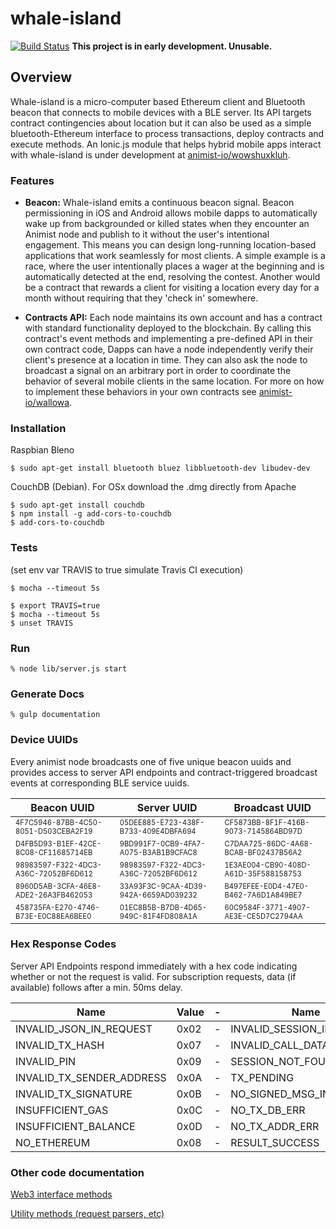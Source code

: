 # whale-island
[![Build Status](https://travis-ci.org/animist-io/whale-island.svg?branch=master)](https://travis-ci.org/animist-io/whale-island) **This project is in early development. Unusable.**

## Overview
Whale-island is a micro-computer based Ethereum client and Bluetooth beacon that connects to mobile devices with a BLE server. Its API targets contract contingencies about location but it can also be used as a simple bluetooth-Ethereum interface to process transactions, deploy contracts and execute methods. An Ionic.js module that helps hybrid mobile apps interact with whale-island is under development at [animist-io/wowshuxkluh](https://github.com/animist-io/wowshuxkluh).

### Features

+ **Beacon:** Whale-island emits a continuous beacon signal. Beacon permissioning in iOS and Android allows mobile dapps to automatically wake up from backgrounded or killed states when they encounter an Animist node and publish to it without the user's intentional engagement. This means you can design long-running location-based applications that work seamlessly for most clients. A simple example is a race, where the user intentionally places a wager at the beginning and is automatically detected at the end, resolving the contest. Another would be a contract that rewards a client for visiting a location every day for a month without requiring that they 'check in' somewhere. 

+ **Contracts API:** Each node maintains its own account and has a contract with standard functionality deployed to the blockchain. By calling this contract's event methods and implementing a pre-defined API in their own contract code, Dapps can have a node independently verify their client's presence at a location in time. They can also ask the node to broadcast a signal on an arbitrary port in order to coordinate the behavior of several mobile clients in the same location. For more on how to implement these behaviors in your own contracts see [animist-io/wallowa](https://github.com/animist-io/wallowa).

### Installation

Raspbian Bleno
``` 
$ sudo apt-get install bluetooth bluez libbluetooth-dev libudev-dev 
```

CouchDB (Debian). For OSx download the .dmg directly from Apache
```
$ sudo apt-get install couchdb
$ npm install -g add-cors-to-couchdb
$ add-cors-to-couchdb
```

### Tests 

(set env var TRAVIS to true simulate Travis CI execution)
```
$ mocha --timeout 5s 

$ export TRAVIS=true
$ mocha --timeout 5s 
$ unset TRAVIS
```

### Run 
```
% node lib/server.js start
```

### Generate Docs
```
% gulp documentation
```

### Device UUIDs

Every animist node broadcasts one of five unique beacon uuids and provides access to server API endpoints and contract-triggered broadcast events at corresponding BLE service uuids.

| Beacon UUID | Server UUID  | Broadcast UUID |
| ----------- | ------------ | -------------- |
| <sub><sup> 4F7C5946-87BB-4C50-8051-D503CEBA2F19 </sup></sub> | <sub><sup> 05DEE885-E723-438F-B733-409E4DBFA694 </sup></sub> | <sub><sup> CF5873BB-8F1F-416B-9073-7145864BD97D </sup></sub>|
| <sub><sup> D4FB5D93-B1EF-42CE-8C08-CF11685714EB </sup></sub> | <sub><sup> 9BD991F7-0CB9-4FA7-A075-B3AB1B9CFAC8 </sup></sub> | <sub><sup> C7DAA725-86DC-4A68-BCAB-BF02437B56A2 </sup></sub>|
| <sub><sup> 98983597-F322-4DC3-A36C-72052BF6D612 </sup></sub> | <sub><sup> 98983597-F322-4DC3-A36C-72052BF6D612 </sup></sub> | <sub><sup> 1E3AE004-CB90-408D-A61D-35F588158753 </sup></sub>|
| <sub><sup> 8960D5AB-3CFA-46E8-ADE2-26A3FB462053 </sup></sub> | <sub><sup> 33A93F3C-9CAA-4D39-942A-6659AD039232 </sup></sub> | <sub><sup> B497EFEE-E0D4-47E0-B462-7A6D1A849BE7 </sup></sub>|
| <sub><sup> 458735FA-E270-4746-B73E-E0C88EA6BEE0 </sup></sub> | <sub><sup> 01EC8B5B-B7DB-4D65-949C-81F4FD808A1A </sup></sub> | <sub><sup> 60C9584F-3771-4907-AE3E-CE5D7C2794AA </sup></sub>|

### Hex Response Codes

Server API Endpoints respond immediately with a hex code indicating whether or not the request is valid. For subscription requests, data (if available) follows after a min. 50ms delay. 

| Name | Value | -                | Name | Value |
|------|-------|------------------|------|-------|
|INVALID_JSON_IN_REQUEST|0x02|-   |INVALID_SESSION_ID|0x0E|
|INVALID_TX_HASH|0x07|-           |INVALID_CALL_DATA|0x11|
|INVALID_PIN|0x09|-               |SESSION_NOT_FOUND|0x10|
|INVALID_TX_SENDER_ADDRESS|0x0A|- |TX_PENDING|0x0F|
|INVALID_TX_SIGNATURE|0x0B|-      |NO_SIGNED_MSG_IN_REQUEST|0x03| 
|INSUFFICIENT_GAS|0x0C|-          |NO_TX_DB_ERR|0x04|
|INSUFFICIENT_BALANCE|0x0D|-      |NO_TX_ADDR_ERR|0x05|
|NO_ETHEREUM|0x08|-               |RESULT_SUCCESS|0x00|



### Other code documentation

[Web3 interface methods](https://github.com/animist-io/whale-island/blob/master/docs/eth.md)

[Utility methods (request parsers, etc)](https://github.com/animist-io/whale-island/blob/master/docs/util.md)




